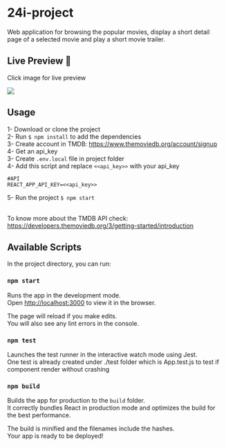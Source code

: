 # 24i-project

Web application for browsing the popular movies, display a short detail page of a selected movie and play a short movie trailer.

## Live Preview 🚀

Click image for live preview

[<img src="https://i.ibb.co/HX27jJc/24i.jpg">](https://i-project-911d5.web.app/)

## Usage

1- Download or clone the project <br />
2- Run `$ npm install` to add the dependencies <br />
3- Create account in TMDB: https://www.themoviedb.org/account/signup <br />
4- Get an api_key <br />
3- Create `.env.local` file in project folder <br />
4- Add this script and replace `<<api_key>>` with your api_key <br />
```printenv
#API
REACT_APP_API_KEY=<<api_key>>
```
5- Run the project `$ npm start` <br /><br />

To know more about the TMDB API check: https://developers.themoviedb.org/3/getting-started/introduction

## Available Scripts

In the project directory, you can run:

### `npm start`

Runs the app in the development mode.<br />
Open [http://localhost:3000](http://localhost:3000) to view it in the browser.

The page will reload if you make edits.<br />
You will also see any lint errors in the console.

### `npm test`

Launches the test runner in the interactive watch mode using Jest.<br />
One test is already created under ./test folder which is App.test.js to test if <App/> component render without crashing

### `npm build`

Builds the app for production to the `build` folder.<br />
It correctly bundles React in production mode and optimizes the build for the best performance.

The build is minified and the filenames include the hashes.<br />
Your app is ready to be deployed!
